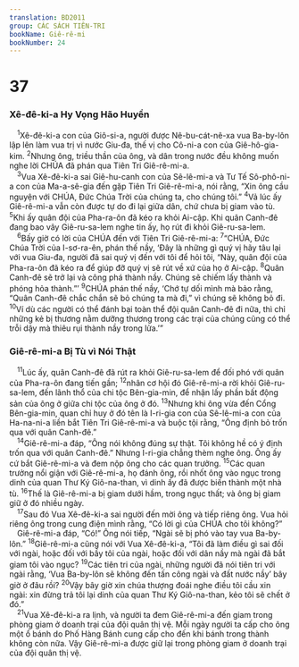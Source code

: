 ```yaml
---
translation: BD2011
group: CÁC SÁCH TIÊN-TRI
bookName: Giê-rê-mi 
bookNumber: 24
---
```


<div class="title"><h1>37</h1><h3>Xê-đê-ki-a Hy Vọng Hão Huyền</h3></div>
<span class="verse gie_37_1"> <sup>1</sup>Xê-đê-ki-a con của Giô-si-a, người được Nê-bu-cát-nê-xa vua Ba-by-lôn lập lên làm vua trị vì nước Giu-đa, thế vị cho Cô-ni-a con của Giê-hô-gia-kim. </span>
<span class="verse gie_37_2"><sup>2</sup>Nhưng ông, triều thần của ông, và dân trong nước đều không muốn nghe lời CHÚA đã phán qua Tiên Tri Giê-rê-mi-a.<br/></span>
<span class="verse gie_37_3"> <sup>3</sup>Vua Xê-đê-ki-a sai Giê-hu-canh con của Sê-lê-mi-a và Tư Tế Sô-phô-ni-a con của Ma-a-sê-gia đến gặp Tiên Tri Giê-rê-mi-a, nói rằng, “Xin ông cầu nguyện với CHÚA, Ðức Chúa Trời của chúng ta, cho chúng tôi.” </span>
<span class="verse gie_37_4"><sup>4</sup>Vả lúc ấy Giê-rê-mi-a vẫn còn được tự do đi lại giữa dân, chứ chưa bị giam vào tù. </span>
<span class="verse gie_37_5"><sup>5</sup>Khi ấy quân đội của Pha-ra-ôn đã kéo ra khỏi Ai-cập. Khi quân Canh-đê đang bao vây Giê-ru-sa-lem nghe tin ấy, họ rút đi khỏi Giê-ru-sa-lem.<br/></span>
<span class="verse gie_37_6"> <sup>6</sup>Bấy giờ có lời của CHÚA đến với Tiên Tri Giê-rê-mi-a: </span>
<span class="verse gie_37_7"><sup>7</sup>“CHÚA, Ðức Chúa Trời của I-sơ-ra-ên, phán thế nầy, ‘Ðây là những gì quý vị hãy tâu lại với vua Giu-đa, người đã sai quý vị đến với tôi để hỏi tôi, “Này, quân đội của Pha-ra-ôn đã kéo ra để giúp đỡ quý vị sẽ rút về xứ của họ ở Ai-cập. </span>
<span class="verse gie_37_8"><sup>8</sup>Quân Canh-đê sẽ trở lại và công phá thành nầy. Chúng sẽ chiếm lấy thành và phóng hỏa thành.”’ </span>
<span class="verse gie_37_9"><sup>9</sup>CHÚA phán thế nầy, ‘Chớ tự dối mình mà bảo rằng, “Quân Canh-đê chắc chắn sẽ bỏ chúng ta mà đi,” vì chúng sẽ không bỏ đi. </span>
<span class="verse gie_37_10"><sup>10</sup>Ví dù các người có thể đánh bại toàn thể đội quân Canh-đê đi nữa, thì chỉ những kẻ bị thương nằm dưỡng thương trong các trại của chúng cũng có thể trỗi dậy mà thiêu rụi thành nầy trong lửa.’”<br/></span>
<div class="title"><h3>Giê-rê-mi-a Bị Tù vì Nói Thật</h3></div>
<span class="verse gie_37_11"> <sup>11</sup>Lúc ấy, quân Canh-đê đã rút ra khỏi Giê-ru-sa-lem để đối phó với quân của Pha-ra-ôn đang tiến gần; </span>
<span class="verse gie_37_12"><sup>12</sup>nhân cơ hội đó Giê-rê-mi-a rời khỏi Giê-ru-sa-lem, đến lãnh thổ của chi tộc Bên-gia-min, để nhận lấy phần bất động sản của ông ở giữa chi tộc của ông ở đó. </span>
<span class="verse gie_37_13"><sup>13</sup>Nhưng khi ông vừa đến Cổng Bên-gia-min, quan chỉ huy ở đó tên là I-ri-gia con của Sê-lê-mi-a con của Ha-na-ni-a liền bắt Tiên Tri Giê-rê-mi-a và buộc tội rằng, “Ông định bỏ trốn qua với quân Canh-đê.”<br/></span>
<span class="verse gie_37_14"> <sup>14</sup>Giê-rê-mi-a đáp, “Ông nói không đúng sự thật. Tôi không hề có ý định trốn qua với quân Canh-đê.” Nhưng I-ri-gia chẳng thèm nghe ông. Ông ấy cứ bắt Giê-rê-mi-a và đem nộp ông cho các quan trưởng. </span>
<span class="verse gie_37_15"><sup>15</sup>Các quan trưởng nổi giận với Giê-rê-mi-a, họ đánh ông, rồi nhốt ông vào ngục trong dinh của quan Thư Ký Giô-na-than, vì dinh ấy đã được biến thành một nhà tù. </span>
<span class="verse gie_37_16"><sup>16</sup>Thế là Giê-rê-mi-a bị giam dưới hầm, trong ngục thất; và ông bị giam giữ ở đó nhiều ngày.<br/></span>
<span class="verse gie_37_17"> <sup>17</sup>Sau đó Vua Xê-đê-ki-a sai người đến mời ông và tiếp riêng ông. Vua hỏi riêng ông trong cung điện mình rằng, “Có lời gì của CHÚA cho tôi không?”<br/> Giê-rê-mi-a đáp, “Có!” Ông nói tiếp, “Ngài sẽ bị phó vào tay vua Ba-by-lôn.” </span>
<span class="verse gie_37_18"><sup>18</sup>Giê-rê-mi-a cũng nói với Vua Xê-đê-ki-a, “Tôi đã làm điều gì sai đối với ngài, hoặc đối với bầy tôi của ngài, hoặc đối với dân nầy mà ngài đã bắt giam tôi vào ngục? </span>
<span class="verse gie_37_19"><sup>19</sup>Các tiên tri của ngài, những người đã nói tiên tri với ngài rằng, ‘Vua Ba-by-lôn sẽ không đến tấn công ngài và đất nước nầy’ bây giờ ở đâu rồi? </span>
<span class="verse gie_37_20"><sup>20</sup>Vậy bây giờ xin chúa thượng đoái nghe điều tôi cầu xin ngài: xin đừng trả tôi lại dinh của quan Thư Ký Giô-na-than, kẻo tôi sẽ chết ở đó.”<br/></span>
<span class="verse gie_37_21"> <sup>21</sup>Vua Xê-đê-ki-a ra lịnh, và người ta đem Giê-rê-mi-a đến giam trong phòng giam ở doanh trại của đội quân thị vệ. Mỗi ngày người ta cấp cho ông một ổ bánh do Phố Hàng Bánh cung cấp cho đến khi bánh trong thành không còn nữa. Vậy Giê-rê-mi-a được giữ lại trong phòng giam ở doanh trại của đội quân thị vệ.<br/></span>
